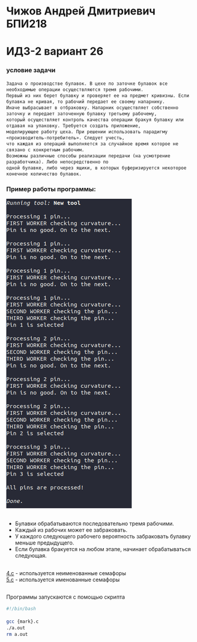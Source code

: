 # Чижов Андрей Дмитриевич БПИ218
# ИДЗ-2 вариант 26
### условие задачи
```text
Задача о производстве булавок. В цехе по заточке булавок все необходимые операции осуществляются тремя рабочими.
Первый из них берет булавку и проверяет ее на предмет кривизны. Если булавка не кривая, то рабочий передает ее своему напарнику.
Иначе выбрасывает в отбраковку. Напарник осуществляет собственно заточку и передает заточенную булавку третьему рабочему,
который осуществляет контроль качества операции бракуя булавку или отдавая на упаковку. Требуется создать приложение,
моделирующее работу цеха. При решении использовать парадигму «производитель-потребитель». Следует учесть, 
что каждая из операций выполняется за случайное время которое не связано с конкретным рабочим. 
Возможны различные способы реализации передачи (на усмотрение разработчика). Либо непосредственно по
одной булавке, либо через ящики, в которых буферизируется некоторое конечное количество булавок.
```
### Пример работы программы:
![](https://github.com/AndreyChizhovD/Operating-Systems/blob/main/IHW2/ihw2.png)
##
* Булавки обрабатываются последовательно тремя рабочими.
* Каждый из рабочих может ее забраковать. 
* У каждого следующего рабочего вероятность забраковать булавку меньше предыдущего.
* Если булавка бракуется на любом этапе, начинает обрабатываться следующая.
##
[4.c](4.c) - используется неименованные семафоры \
[5.c](5.c) - используется именованные семафоры
##
Программы запускаются с помощью скрипта
```bash
#!/bin/bash

gcc {mark}.c
./a.out
rm a.out
```
